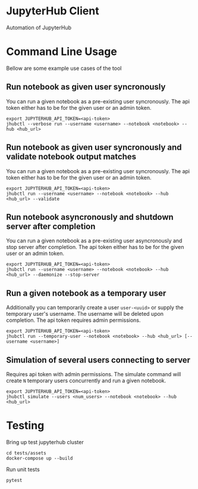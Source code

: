 # JupyterHub Client

Automation of JupyterHub

# Command Line Usage

Bellow are some example use cases of the tool

## Run notebook as given user syncronously

You can run a given notebook as a pre-existing user syncronously. The
api token either has to be for the given user or an admin token.

```shell
export JUPYTERHUB_API_TOKEN=<api-token>
jhubctl --verbose run --username <username> --notebook <notebook> --hub <hub_url>
```

## Run notebook as given user syncronously and validate notebook output matches

You can run a given notebook as a pre-existing user syncronously. The
api token either has to be for the given user or an admin token.

```shell
export JUPYTERHUB_API_TOKEN=<api-token>
jhubctl run --username <username> --notebook <notebook> --hub <hub_url> --validate
```

## Run notebook asyncronously and shutdown server after completion

You can run a given notebook as a pre-existing user asyncronously and
stop server after completion. The api token either has to be for the
given user or an admin token.

```shell
export JUPYTERHUB_API_TOKEN=<api-token>
jhubctl run --username <username> --notebook <notebook> --hub <hub_url> --daemonize --stop-server
```

## Run a given notebook as a temporary user

Additionally you can temporarily create a user `user-<uuid>` or supply
the temporary user's username. The username will be deleted upon
completion. The api token requires admin permissions.

```shell
export JUPYTERHUB_API_TOKEN=<api-token>
jhubctl run --temporary-user --notebook <notebook> --hub <hub_url> [--username <username>]
```

## Simulation of several users connecting to server

Requires api token with admin permissions. The simulate command will
create `N` temporary users concurrently and run a given notebook.

```shell
export JUPYTERHUB_API_TOKEN=<api-token>
jhubctl simulate --users <num_users> --notebook <notebook> --hub <hub_url>
```

# Testing

Bring up test jupyterhub cluster

```shell
cd tests/assets
docker-compose up --build
```

Run unit tests

```shell
pytest
```
